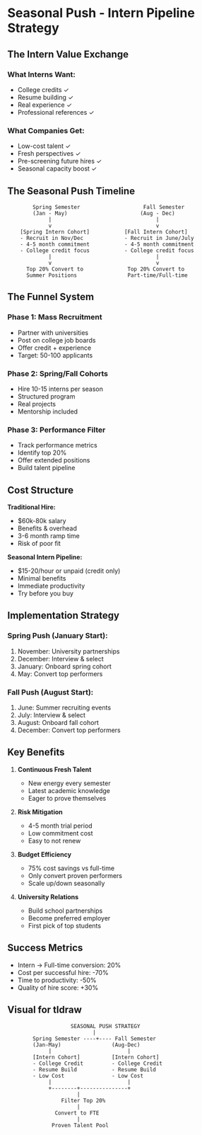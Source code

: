 # Seasonal Push - Intern Pipeline Strategy

## The Intern Value Exchange

### What Interns Want:
- College credits ✓
- Resume building ✓
- Real experience ✓
- Professional references ✓

### What Companies Get:
- Low-cost talent ✓
- Fresh perspectives ✓
- Pre-screening future hires ✓
- Seasonal capacity boost ✓

## The Seasonal Push Timeline

```
        Spring Semester                    Fall Semester
        (Jan - May)                       (Aug - Dec)
             |                                 |
             v                                 v
    [Spring Intern Cohort]           [Fall Intern Cohort]
    - Recruit in Nov/Dec             - Recruit in June/July
    - 4-5 month commitment           - 4-5 month commitment
    - College credit focus           - College credit focus
             |                                 |
             v                                 v
      Top 20% Convert to              Top 20% Convert to
      Summer Positions                Part-time/Full-time
```

## The Funnel System

### Phase 1: Mass Recruitment
- Partner with universities
- Post on college job boards
- Offer credit + experience
- Target: 50-100 applicants

### Phase 2: Spring/Fall Cohorts
- Hire 10-15 interns per season
- Structured program
- Real projects
- Mentorship included

### Phase 3: Performance Filter
- Track performance metrics
- Identify top 20%
- Offer extended positions
- Build talent pipeline

## Cost Structure

**Traditional Hire:**
- $60k-80k salary
- Benefits & overhead
- 3-6 month ramp time
- Risk of poor fit

**Seasonal Intern Pipeline:**
- $15-20/hour or unpaid (credit only)
- Minimal benefits
- Immediate productivity
- Try before you buy

## Implementation Strategy

### Spring Push (January Start):
1. November: University partnerships
2. December: Interview & select
3. January: Onboard spring cohort
4. May: Convert top performers

### Fall Push (August Start):
1. June: Summer recruiting events
2. July: Interview & select
3. August: Onboard fall cohort
4. December: Convert top performers

## Key Benefits

1. **Continuous Fresh Talent**
   - New energy every semester
   - Latest academic knowledge
   - Eager to prove themselves

2. **Risk Mitigation**
   - 4-5 month trial period
   - Low commitment cost
   - Easy to not renew

3. **Budget Efficiency**
   - 75% cost savings vs full-time
   - Only convert proven performers
   - Scale up/down seasonally

4. **University Relations**
   - Build school partnerships
   - Become preferred employer
   - First pick of top students

## Success Metrics

- Intern → Full-time conversion: 20%
- Cost per successful hire: -70%
- Time to productivity: -50%
- Quality of hire score: +30%

## Visual for tldraw

```
                    SEASONAL PUSH STRATEGY
                           |
        Spring Semester ----+---- Fall Semester
        (Jan-May)                (Aug-Dec)
             |                        |
        [Intern Cohort]          [Intern Cohort]
        - College Credit         - College Credit
        - Resume Build           - Resume Build
        - Low Cost               - Low Cost
             |                        |
             +--------+---------------+
                      |
                 Filter Top 20%
                      |
               Convert to FTE
                      |
              Proven Talent Pool
```